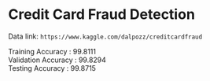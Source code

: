 # Credit Card Fraud Detection
Data link: ```https://www.kaggle.com/dalpozz/creditcardfraud```

Training Accuracy : 99.8111 <br>
Validation Accuracy : 99.8294 <br>
Testing Accuracy : 99.8715 <br>
